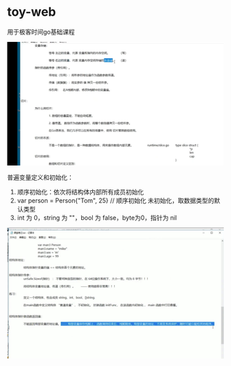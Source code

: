 # toy-web
用于极客时间go基础课程


![img.png](img.png)

普遍变量定义和初始化：
1. 顺序初始化：依次将结构体内部所有成员初始化
2. var person = Person{"Tom", 25} // 顺序初始化 未初始化，取数据类型的默认类型
3.  int 为 0，string 为 ""，bool 为 false，byte为0，指针为 nil

![img_1.png](img_1.png)